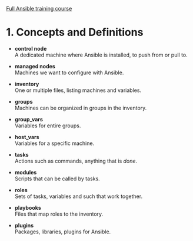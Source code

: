 [Full Ansible training course](https://www.youtube.com/playlist?list=PLn6POgpklwWoCpLKOSw3mXCqbRocnhrh-)

# 1. Concepts and Definitions

* **control node**<br>
A dedicated machine where Ansible is installed, to push from or pull to.

* **managed nodes**<br>
Machines we want to configure with Ansible.

* **inventory**<br>
One or multiple files, listing machines and variables.

* **groups**<br>
Machines can be organized in groups in the inventory.

* **group_vars**<br>
Variables for entire groups.

* **host_vars**<br>
Variables for a specific machine.

* **tasks**<br>
Actions such as commands, anything that is *done*.

* **modules**<br>
Scripts that can be called by tasks.

* **roles**<br>
Sets of tasks, variables and such that work together.

* **playbooks**<br>
Files that map roles to the inventory.

* **plugins**<br>
Packages, libraries, plugins for Ansible.
